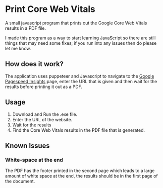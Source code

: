# Print Core Web Vitals
A small javascript program that prints out the Google Core Web Vitals results in a PDF file. 

I made this program as a way to start learning JavaScript so there are still things that may need some fixes; if you run into any issues then do please let me know.

## How does it work?

The application uses puppeteer and Javascript to navigate to the <a href=https://pagespeed.web.dev/>Google Pagespeed Insights</a> page, enter the URL that is given and then wait for the results before printing it out as a PDF.

## Usage

1. Download and Run the .exe file.
2. Enter the URL of the website. 
3. Wait for the results
4. Find the Core Web Vitals results in the PDF file that is generated.

## Known Issues

### White-space at the end
The PDF has the footer printed in the second page which leads to a large amount of white space at the end, the results should be in the first page of the document.

